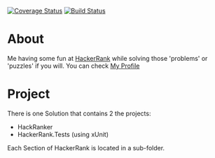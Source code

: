 [![Coverage Status](https://coveralls.io/repos/github/Hypenate/HackerRank/badge.svg?branch=master)](https://coveralls.io/github/Hypenate/HackerRank?branch=master)
[![Build Status](https://travis-ci.com/Hypenate/HackerRank.svg?branch=master)](https://travis-ci.com/Hypenate/HackerRank)

# About
Me having some fun at [HackerRank](https://www.hackerrank.com) while solving those 'problems' or 'puzzles' if you will.
You can check [My Profile](https://www.hackerrank.com/ben_beckers)

# Project
There is one Solution that contains 2 the projects:
- HackRanker
- HackerRank.Tests (using xUnit)

Each Section of HackerRank is located in a sub-folder.
